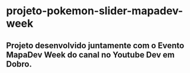 ## <h1>projeto-pokemon-slider-mapadev-week</h1>
<h2>Projeto desenvolvido juntamente com o Evento MapaDev Week do canal no Youtube Dev em Dobro.</h2>
